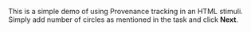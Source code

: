 This is a simple demo of using Provenance tracking in an HTML stimuli. Simply add number of circles as mentioned in the task and click **Next**.